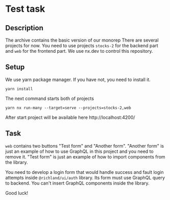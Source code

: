 # Test task

## Description
The archive contains the basic version of our monorep
There are several projects for now. You need to use projects `stocks-2` for the backend part and `web` for the frontend part. We use nx.dev to control this repository.
## Setup
We use yarn package manager. If you have not, you need to install it.

```
yarn install
```

The next command starts both of projects

```
yarn nx run-many --target=serve --projects=stocks-2,web
```
After start project will be available here http://localhost:4200/

## Task

`web` contains two buttons "Test form" and "Another form". 
"Another form" is just an example of how to use GraphQL in this project and you need to remove it.
"Test form" is just an example of how to import components from the library.

You need to develop a login form that would handle success and fault login attempts inside `@richland/ui/auth` library. Its form must use GraphQL query to backend. You can't insert GraphQL components inside the library.

Good luck!
